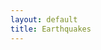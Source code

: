 ```yaml
---
layout: default
title: Earthquakes
---
```


<div class="container-fluid">
    <div class="row">
        <div class="col-md-6">
            <div id="map-container" style="height:100%;"></div>
        </div>
        <div class="col-md-6">

            <h1>Lorem ipsum dolor sit amet.</h1>

            Lorem ipsum dolor sit amet, consectetur adipisicing elit, sed do eiusmod
            tempor incididunt ut labore et dolore magna aliqua. Ut enim ad minim veniam,
            quis nostrud exercitation ullamco laboris nisi ut aliquip ex ea commodo
            consequat. Duis aute irure dolor in reprehenderit in voluptate velit esse
            cillum dolore eu fugiat nulla pariatur. Excepteur sint occaecat cupidatat non
            proident, sunt in culpa qui officia deserunt mollit anim id est laborum.

            <div class="row chart-container">
                <div class="col-md-4" id="map-mini"></div>
                <div class="col-md-8" id="chart-barchart"></div>
            </div>
        </div>
    </div>
</div>


<script type="text/javascript">
    // Create a map in the div #map
    var map = L.mapbox.map('map-container', 'pnavarrc.hkfg0gbf')
        .setView([-33, -70], 6);

    var barchart = charts.barchart()
        .height(300)
        .time(function(d) { return new Date(d.properties.time + 60 * 1e3 * d.properties.tz); })
        .latitude(function(d) { return +d.geometry.coordinates[1]; })
        .margin({top: 20, right: 5, bottom: 5, left: 5})
        .magnitude(function(d) { return +d.properties.mag; });

    d3.json('{{site.baseurl}}/data/land.json', function(error, data) {

        if (error) { return error; }

        var miniMap = charts.map();

        // console.log(data.features);

        d3.select('#map-mini').data([data.features]).call(miniMap);

    });

    d3.json('{{site.baseurl}}/data/earthquakes.json', function(error, data) {

        if (error) { return error; }

        var layer = new charts.D3Layer(data.features);
        map.addLayer(layer);

        var bounds = map.getBounds(),
            minLat = bounds._southWest.lat,
            maxLat = bounds._northEast.lat;

        barchart.latExtent([minLat, maxLat]);

        var barchartWidth = parseInt(d3.select('#chart-barchart').style('width'), 10);

        barchart.width(barchartWidth);

        d3.select('#chart-barchart')
            .data([data.features])
            .call(barchart);

        function updateBarchart() {

            var bounds = this.getBounds(),
                minLat = bounds._southWest.lat,
                maxLat = bounds._northEast.lat;

            barchart.latExtent([minLat, maxLat]);

            d3.select('#chart-barchart').data([data.features])
                .call(barchart);
        }

        map.addEventListener('viewreset drag', updateBarchart, map);

    });

</script>